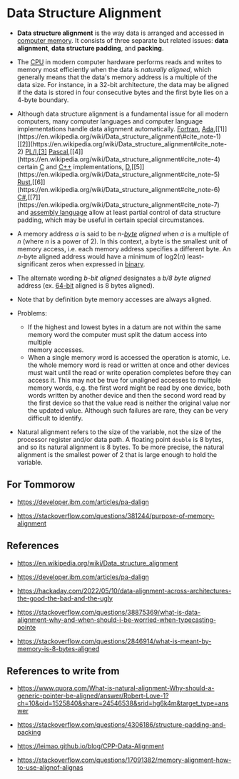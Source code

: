 # Data Structure Alignment

- **Data structure alignment** is the way data is arranged and accessed in [computer memory](https://en.wikipedia.org/wiki/Computer_memory). It consists of three separate but related issues: **data alignment**, **data structure padding**, and **packing**.

- The [CPU](https://en.wikipedia.org/wiki/Central_processing_unit) in modern computer hardware performs reads and writes to memory most efficiently when the data is _naturally aligned_, which generally means that the data's memory address is a multiple of the data size. For instance, in a 32-bit architecture, the data may be aligned if the data is stored in four consecutive bytes and the first byte lies on a 4-byte boundary.

- Although data structure alignment is a fundamental issue for all modern computers, many computer languages and computer language implementations handle data alignment automatically. [Fortran](https://en.wikipedia.org/wiki/Fortran), [Ada](https://en.wikipedia.org/wiki/Ada_(programming_language)),[[1]](https://en.wikipedia.org/wiki/Data_structure_alignment\#cite_note-1)[[2]](https://en.wikipedia.org/wiki/Data_structure_alignment#cite_note-2) [PL/I](https://en.wikipedia.org/wiki/PL/I),[[3]](https://en.wikipedia.org/wiki/Data_structure_alignment#cite_note-3) [Pascal](https://en.wikipedia.org/wiki/Pascal_(programming_language)),[[4]](https://en.wikipedia.org/wiki/Data_structure_alignment#cite_note-4) certain [C](https://en.wikipedia.org/wiki/C_(programming_language)) and [C++](https://en.wikipedia.org/wiki/C%2B%2B) implementations, [D](https://en.wikipedia.org/wiki/D_(programming_language)),[[5]](https://en.wikipedia.org/wiki/Data_structure_alignment#cite_note-5) [Rust](https://en.wikipedia.org/wiki/Rust_(programming_language)),[[6]](https://en.wikipedia.org/wiki/Data_structure_alignment#cite_note-6) [C#](https://en.wikipedia.org/wiki/C_Sharp_(programming_language)),[[7]](https://en.wikipedia.org/wiki/Data_structure_alignment#cite_note-7) and [assembly language](https://en.wikipedia.org/wiki/Assembly_language) allow at least partial control of data structure padding, which may be useful in certain special circumstances.

- A memory address _a_ is said to be _n-_[_byte_](https://en.wikipedia.org/wiki/Byte) _aligned_ when _a_ is a multiple of _n_ (where _n_ is a power of 2). In this context, a byte is the smallest unit of memory access, i.e. each memory address specifies a different byte. An _n_-byte aligned address would have a minimum of log2(_n_) least-significant zeros when expressed in [binary](https://en.wikipedia.org/wiki/Binary_numeral_system).

- The alternate wording _b-bit aligned_ designates a _b/8 byte aligned_ address (ex. [64-bit](https://en.wikipedia.org/wiki/64-bit) aligned is 8 bytes aligned).

- Note that by definition byte memory accesses are always aligned.

- Problems:
    - If the highest and lowest bytes in a datum are not within the same  
        memory word the computer must split the datum access into multiple  
        memory accesses.
    - When a single memory word is accessed the operation is atomic, i.e. the whole memory word is read or written at once and other devices must wait until the read or write operation completes before they can access it. This may not be true for unaligned accesses to multiple memory words, e.g. the first word might be read by one device, both words written by another device and then the second word read by the first device so that the value read is neither the original value nor the updated value. Although such failures are rare, they can be very difficult to identify.

- Natural alignment refers to the size of the variable, not the size of the processor register and/or data path. A floating point `double` is 8 bytes, and so its natural alignment is 8 bytes. To be more precise, the natural alignment is the smallest power of 2 that is large enough to hold the variable.

## For Tommorow

- https://developer.ibm.com/articles/pa-dalign

- https://stackoverflow.com/questions/381244/purpose-of-memory-alignment

## References

- https://en.wikipedia.org/wiki/Data_structure_alignment

- https://developer.ibm.com/articles/pa-dalign

- https://hackaday.com/2022/05/10/data-alignment-across-architectures-the-good-the-bad-and-the-ugly

- https://stackoverflow.com/questions/38875369/what-is-data-alignment-why-and-when-should-i-be-worried-when-typecasting-pointe

- https://stackoverflow.com/questions/2846914/what-is-meant-by-memory-is-8-bytes-aligned

## References to write from

- https://www.quora.com/What-is-natural-alignment-Why-should-a-generic-pointer-be-aligned/answer/Robert-Love-1?ch=10&oid=1525840&share=24546538&srid=hg6k4m&target_type=answer

- https://stackoverflow.com/questions/4306186/structure-padding-and-packing

- https://leimao.github.io/blog/CPP-Data-Alignment

- https://stackoverflow.com/questions/17091382/memory-alignment-how-to-use-alignof-alignas
